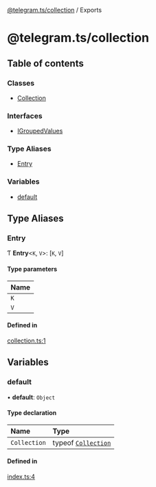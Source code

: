 [@telegram.ts/collection](README.md) / Exports

# @telegram.ts/collection

## Table of contents

### Classes

- [Collection](classes/Collection.md)

### Interfaces

- [IGroupedValues](interfaces/IGroupedValues.md)

### Type Aliases

- [Entry](modules.md#entry)

### Variables

- [default](modules.md#default)

## Type Aliases

### Entry

Ƭ **Entry**\<`K`, `V`\>: [`K`, `V`]

#### Type parameters

| Name |
| :------ |
| `K` |
| `V` |

#### Defined in

[collection.ts:1](https://github.com/telegramsjs/collection/blob/97d6745/src/collection.ts#L1)

## Variables

### default

• **default**: `Object`

#### Type declaration

| Name | Type |
| :------ | :------ |
| `Collection` | typeof [`Collection`](classes/Collection.md) |

#### Defined in

[index.ts:4](https://github.com/telegramsjs/collection/blob/97d6745/src/index.ts#L4)
